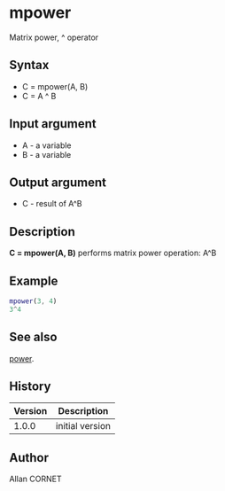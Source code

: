 

# mpower

Matrix power, ^ operator

## Syntax

- C = mpower(A, B)
- C = A ^ B

## Input argument

 - A - a variable
 - B - a variable

## Output argument

 - C - result of A^B

## Description


  <p><b>C = mpower(A, B)</b> performs matrix power operation: A^B</p>


## Example

```matlab
mpower(3, 4)
3^4
```

## See also

[power](power.md).
## History

|Version|Description|
|------|------|
|1.0.0|initial version|


## Author

Allan CORNET



